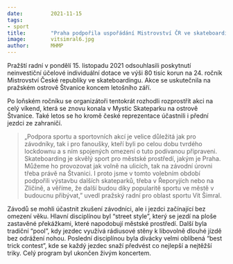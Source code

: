 ```yaml
---
date:         2021-11-15
tags:         
- sport
title:        "Praha podpořila uspořádání Mistrovství ČR ve skateboardingu na Štvanici"
image: 	      vitsimral6.jpg
author:       MHMP
---
```


Pražští radní v pondělí 15. listopadu 2021 odsouhlasili poskytnutí neinvestiční účelové individuální dotace ve výši 80 tisíc korun na 24. ročník Mistrovství České republiky ve skateboardingu. Akce se uskutečnila na pražském ostrově Štvanice koncem letošního září.

Po loňském ročníku se organizátoři tentokrát rozhodli rozprostřít akci na celý víkend, která se znovu konala v Mystic Skateparku na ostrově Štvanice. Také letos se ho kromě české reprezentace účastnili i přední jezdci ze zahraničí.

> „Podpora sportu a sportovních akcí je velice důležitá jak pro závodníky, tak i pro fanoušky, kteří byli po celou dobu tvrdého lockdownu a s ním spojených omezení o tuto podívanou připraveni. Skateboarding je skvělý sport pro městské prostředí, jakým je Praha. Můžeme ho provozovat jak volně na ulicích, tak na závodní úrovni třeba právě na Štvanici. I proto jsme v tomto volebním období podpořili výstavbu dalších skateparků, třeba v Řeporyjích nebo na Zličíně, a věříme, že další budou díky popularitě sportu ve městě v budoucnu přibývat,” uvedl pražský radní pro oblast sportu Vít Šimral.

Závodů se mohli účastnit zkušení závodníci, ale i jezdci začínající bez omezení věku. Hlavní disciplínou byl “street style”, který se jezdí na ploše zastavěné překážkami, které napodobují městské prostředí. Další byla tradiční “pool”, kdy jezdec využívá rádiusové stěny k libovolně dlouhé jízdě bez odrážení nohou. Poslední disciplínou byla divácky velmi oblíbená “best trick contest”, kde se každý jezdec snaží předvést co nejlepší a nejtěžší triky. Celý program byl ukončen živým koncertem.
